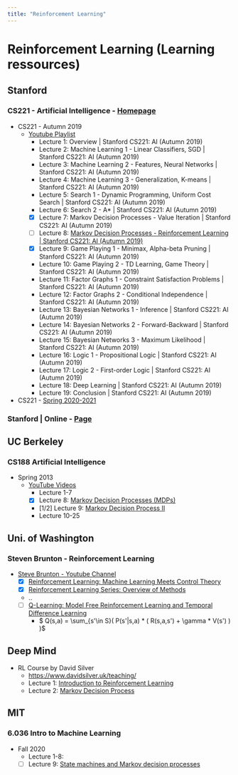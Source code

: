 ```yaml
---
title: "Reinforcement Learning"
---
```


# Reinforcement Learning (Learning ressources)

## Stanford

### CS221 - Artificial Intelligence - [Homepage](https://stanford-cs221.github.io/)
* CS221 - Autumn 2019
    *  [Youtube Playlist](https://www.youtube.com/playlist?list=PLoROMvodv4rO1NB9TD4iUZ3qghGEGtqNX)
        - Lecture 1: Overview | Stanford CS221: AI (Autumn 2019)
        - Lecture 2: Machine Learning 1 - Linear Classifiers, SGD | Stanford CS221: AI (Autumn 2019)
        - Lecture 3: Machine Learning 2 - Features, Neural Networks | Stanford CS221: AI (Autumn 2019)
        - Lecture 4: Machine Learning 3 - Generalization, K-means | Stanford CS221: AI (Autumn 2019)
        - Lecture 5: Search 1 - Dynamic Programming, Uniform Cost Search | Stanford CS221: AI (Autumn 2019)
        - Lecture 6: Search 2 - A* | Stanford CS221: AI (Autumn 2019)
        - [x] Lecture 7: Markov Decision Processes - Value Iteration | Stanford CS221: AI (Autumn 2019)
        - [ ] Lecture 8: [Markov Decision Processes - Reinforcement Learning | Stanford CS221: AI (Autumn 2019)](https://www.youtube.com/watch?v=HpaHTfY52RQ)
        - [x] Lecture 9: Game Playing 1 - Minimax, Alpha-beta Pruning | Stanford CS221: AI (Autumn 2019)
        * Lecture 10: Game Playing 2 - TD Learning, Game Theory | Stanford CS221: AI (Autumn 2019)
        * Lecture 11: Factor Graphs 1 - Constraint Satisfaction Problems | Stanford CS221: AI (Autumn 2019)
        * Lecture 12: Factor Graphs 2 - Conditional Independence | Stanford CS221: AI (Autumn 2019)
        * Lecture 13: Bayesian Networks 1 - Inference | Stanford CS221: AI (Autumn 2019)
        * Lecture 14: Bayesian Networks 2 - Forward-Backward | Stanford CS221: AI (Autumn 2019)
        * Lecture 15: Bayesian Networks 3 - Maximum Likelihood | Stanford CS221: AI (Autumn 2019)
        * Lecture 16: Logic 1 - Propositional Logic | Stanford CS221: AI (Autumn 2019)
        * Lecture 17: Logic 2 - First-order Logic | Stanford CS221: AI (Autumn 2019)
        * Lecture 18: Deep Learning | Stanford CS221: AI (Autumn 2019)
        * Lecture 19: Conclusion | Stanford CS221: AI (Autumn 2019)
* CS221 - [Spring 2020-2021](https://stanford-cs221.github.io/spring2021/)

### Stanford | Online - [Page](https://online.stanford.edu/artificial-intelligence/free-content)


## UC Berkeley

### CS188 Artificial Intelligence
* Spring 2013
    * [YouTube Videos](https://www.youtube.com/user/CS188Spring2013/videos)
        * Lecture 1-7
        * [x] Lecture 8: [Markov Decision Processes (MDPs)](https://www.youtube.com/watch?v=i0o-ui1N35U&ab_channel=CS188Spring2013)
        * [1/2] Lecture 9: [Markov Decision Process II](https://www.youtube.com/watch?v=Csiiv6WGzKM&t=928s&ab_channel=CS188Spring2013)
        * Lecture 10-25



## Uni. of Washington

### Steven Brunton - Reinforcement Learning 
* [Steve Brunton - Youtube Channel](https://www.youtube.com/channel/UCm5mt-A4w61lknZ9lCsZtBw) 
    * [x] [Reinforcement Learning: Machine Learning Meets Control Theory](https://www.youtube.com/watch?v=0MNVhXEX9to)
    * [x] [Reinforcement Learning Series: Overview of Methods](https://www.youtube.com/watch?v=i7q8bISGwMQ&ab_channel=SteveBrunton)
    * ..
    * [ ] [Q-Learning: Model Free Reinforcement Learning and Temporal Difference Learning](https://www.youtube.com/watch?v=0iqz4tcKN58&ab_channel=SteveBrunton)
        * $ Q(s,a) = \sum_{s'\in S}( P(s'|s,a) * ( R(s,a,s') + \gamma * V(s') ) )$ 



## Deep Mind

* RL Course by David Silver
    * https://www.davidsilver.uk/teaching/
    * Lecture 1: [Introduction to Reinforcement Learning](https://www.youtube.com/watch?v=2pWv7GOvuf0&ab_channel=DeepMind)
    * Lecture 2: [Markov Decision Process](https://www.youtube.com/watch?v=lfHX2hHRMVQ&ab_channel=DeepMind)


## MIT

### 6.036 Intro to Machine Learning

* Fall 2020
    * Lecture 1-8:
    - [ ] Lecture 9: [State machines and Markov decision processes](https://www.youtube.com/watch?v=O5hkIfUR_uA&ab_channel=TamaraBroderick)